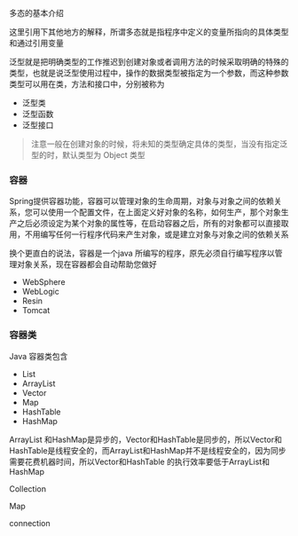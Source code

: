 多态的基本介绍

这里引用下其他地方的解释，所谓多态就是指程序中定义的变量所指向的具体类型和通过引用变量







泛型就是把明确类型的工作推迟到创建对象或者调用方法的时候采取明确的特殊的类型，也就是说泛型使用过程中，操作的数据类型被指定为一个参数，而这种参数类型可以用在类，方法和接口中，分别被称为

- 泛型类
- 泛型函数
- 泛型接口



> 注意一般在创建对象的时候，将未知的类型确定具体的类型，当没有指定泛型的时，默认类型为 Object 类型








### 容器

Spring提供容器功能，容器可以管理对象的生命周期，对象与对象之间的依赖关系，您可以使用一个配置文件，在上面定义好对象的名称，如何生产，那个对象生产之后必须设定为某个对象的属性等，在启动容器之后，所有的对象都可以直接取用，不用编写任何一行程序代码来产生对象，或是建立对象与对象之间的依赖关系

换个更直白的说法，容器是一个java 所编写的程序，原先必须自行编写程序以管理对象关系，现在容器都会自动帮助您做好

- WebSphere
- WebLogic
- Resin
- Tomcat

### 容器类

Java 容器类包含

- List
- ArrayList
- Vector
- Map
- HashTable
- HashMap

ArrayList 和HashMap是异步的，Vector和HashTable是同步的，所以Vector和HashTable是线程安全的，而ArrayList和HashMap并不是线程安全的，因为同步需要花费机器时间，所以Vector和HashTable 的执行效率要低于ArrayList和HashMap

Collection

Map

connection

